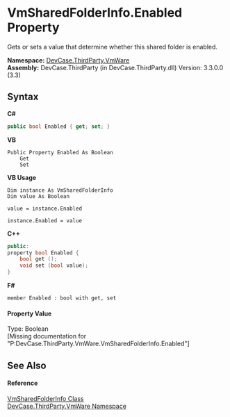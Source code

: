 # VmSharedFolderInfo.Enabled Property 
 

Gets or sets a value that determine whether this shared folder is enabled.

**Namespace:**&nbsp;<a href="N_DevCase_ThirdParty_VmWare">DevCase.ThirdParty.VmWare</a><br />**Assembly:**&nbsp;DevCase.ThirdParty (in DevCase.ThirdParty.dll) Version: 3.3.0.0 (3.3)

## Syntax

**C#**<br />
``` C#
public bool Enabled { get; set; }
```

**VB**<br />
``` VB
Public Property Enabled As Boolean
	Get
	Set
```

**VB Usage**<br />
``` VB Usage
Dim instance As VmSharedFolderInfo
Dim value As Boolean

value = instance.Enabled

instance.Enabled = value
```

**C++**<br />
``` C++
public:
property bool Enabled {
	bool get ();
	void set (bool value);
}
```

**F#**<br />
``` F#
member Enabled : bool with get, set

```


#### Property Value
Type: Boolean<br />\[Missing <value> documentation for "P:DevCase.ThirdParty.VmWare.VmSharedFolderInfo.Enabled"\]

## See Also


#### Reference
<a href="T_DevCase_ThirdParty_VmWare_VmSharedFolderInfo">VmSharedFolderInfo Class</a><br /><a href="N_DevCase_ThirdParty_VmWare">DevCase.ThirdParty.VmWare Namespace</a><br />